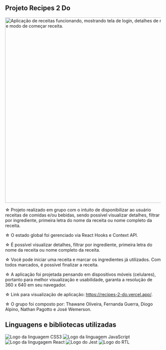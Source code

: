 <h2>Projeto Recipes 2 Do</h2>

<img src="https://github.com/thawane-oliveira/recipes-2-do/blob/main/recipes.gif?raw=true" min-width="600px" max-width="600px" width="600px" alt="Aplicação de receitas funcionando, mostrando tela de login, detalhes de receita, filtros e modo de começar receita.">


<p> 
☆ Projeto realizado em grupo com o intuito de disponibilizar ao usuário receitas de comidas e/ou bebidas, sendo possível visualizar detalhes, filtrar por ingrediente, primeira letra do nome da receita ou nome completo da receita.

☆ O estado global foi gerenciado via React Hooks e Context API.

☆ É possível visualizar detalhes, filtrar por ingrediente, primeira letra do nome da receita ou nome completo da receita.

☆ Você pode iniciar uma receita e marcar os ingredientes já utilizados. Com todos marcados, é possível finalizar a receita.

☆ A aplicação foi projetada pensando em dispositivos móveis (celulares), portanto para melhor visualização e usabilidade, garanta a resolução de 360 x 640 em seu navegador.
  
☆ Link para visualização de aplicação: https://recipes-2-do.vercel.app/.
  
☆ O grupo foi composto por: Thawane Oliveira, Fernanda Guerra, Diogo Alpino, Nathan Pagotto e José Wemerson.
</p>

<h2>Linguagens e bibliotecas utilizadas</h2>
<div> <img src="https://camo.githubusercontent.com/e6b67b27998fca3bccf4c0ee479fc8f9de09d91f389cccfbe6cb1e29c10cfbd7/68747470733a2f2f696d672e736869656c64732e696f2f62616467652f637373332d2532333135373242362e7376673f7374796c653d666f722d7468652d6261646765266c6f676f3d63737333266c6f676f436f6c6f723d7768697465" alt="Logo da linguagem CSS3"> <img src="https://camo.githubusercontent.com/aeddc848275a1ffce386dc81c04541654ca07b2c43bbb8ad251085c962672aea/68747470733a2f2f696d672e736869656c64732e696f2f62616467652f6a6176617363726970742d2532333332333333302e7376673f7374796c653d666f722d7468652d6261646765266c6f676f3d6a617661736372697074266c6f676f436f6c6f723d253233463744463145" alt="Logo da linguagem JavaScript"> <img src="https://camo.githubusercontent.com/ab4c3c731a174a63df861f7b118d6c8a6c52040a021a552628db877bd518fe84/68747470733a2f2f696d672e736869656c64732e696f2f62616467652f72656163742d2532333230323332612e7376673f7374796c653d666f722d7468652d6261646765266c6f676f3d7265616374266c6f676f436f6c6f723d253233363144414642" alt="Logo da lingugagem React"> <img src="https://camo.githubusercontent.com/38eb294a1bdc730fae415015ecac4d6c009e39d2a9c8f8631f1d16bf3f918189/68747470733a2f2f696d672e736869656c64732e696f2f62616467652f2d6a6573742d2532334332313332353f7374796c653d666f722d7468652d6261646765266c6f676f3d6a657374266c6f676f436f6c6f723d7768697465" alt="Logo do Jest"> <img src="https://camo.githubusercontent.com/81aeb1a947697457dbf01915ba8bb60e4bcf0c9003fc2d62659be9d5d5b47317/68747470733a2f2f696d672e736869656c64732e696f2f62616467652f74657374696e672532306c6962726172792d3332333333303f7374796c653d666f722d7468652d6261646765266c6f676f3d74657374696e672d6c696272617279266c6f676f436f6c6f723d726564" alt="Logo do RTL"> </div>

